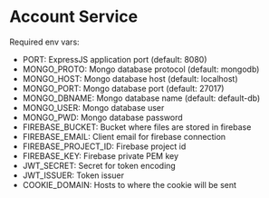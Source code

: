 # Account Service

Required env vars:
* PORT: ExpressJS application port (default: 8080)
* MONGO_PROTO: Mongo database protocol (default: mongodb)
* MONGO_HOST: Mongo database host (default: localhost)
* MONGO_PORT: Mongo database port (default: 27017)
* MONGO_DBNAME: Mongo database name (default: default-db)
* MONGO_USER: Mongo database user
* MONGO_PWD: Mongo database password
* FIREBASE_BUCKET: Bucket where files are stored in firebase
* FIREBASE_EMAIL: Client email for firebase connection
* FIREBASE_PROJECT_ID: Firebase project id
* FIREBASE_KEY: Firebase private PEM key
* JWT_SECRET: Secret for token encoding
* JWT_ISSUER: Token issuer
* COOKIE_DOMAIN: Hosts to where the cookie will be sent